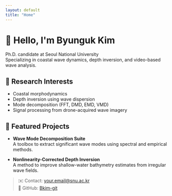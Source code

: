 ```yaml
---
layout: default
title: "Home"
---
```


# 👋 Hello, I'm Byunguk Kim

Ph.D. candidate at Seoul National University  
Specializing in coastal wave dynamics, depth inversion, and video-based wave analysis.

## 🔬 Research Interests
- Coastal morphodynamics
- Depth inversion using wave dispersion
- Mode decomposition (FFT, DMD, EMD, VMD)
- Signal processing from drone-acquired wave imagery

## 📂 Featured Projects
- **Wave Mode Decomposition Suite**  
  A toolbox to extract significant wave modes using spectral and empirical methods.

- **Nonlinearity-Corrected Depth Inversion**  
  A method to improve shallow-water bathymetry estimates from irregular wave fields.

> ✉️ Contact: your.email@snu.ac.kr  
> 🧠 GitHub: [Bkim-git](https://github.com/Bkim-git)
